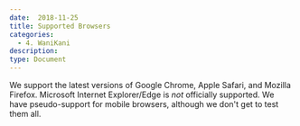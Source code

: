 ```yaml
---
date:  2018-11-25
title: Supported Browsers
categories:
  - 4. WaniKani
description:
type: Document
---
```

We support the latest versions of Google Chrome, Apple Safari, and Mozilla Firefox. Microsoft Internet Explorer/Edge is _not_ officially supported. We have pseudo-support for mobile browsers, although we don't get to test them all.
